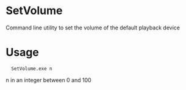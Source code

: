 # SetVolume
Command line utility to set the volume of the default playback device

# Usage
````
  SetVolume.exe n
````
n in an integer between 0 and 100
